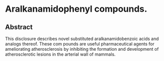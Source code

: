 # Aralkanamidophenyl compounds.

## Abstract
This disclosure describes novel substituted aralkanamidobenzoic acids and analogs thereof. These com pounds are useful pharmaceutical agents for ameliorating atherosclerosis by inhibiting the formation and development of atherosclerotic lesions in the arterial wall of mammals.